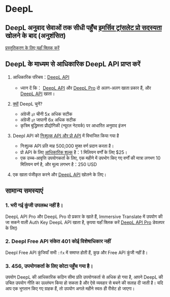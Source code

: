 # DeepL

## DeepL अनुवाद सेवाओं तक सीधी पहुँच [इमर्सिव ट्रांसलेट प्रो सदस्यता](https://immersivetranslate.com/en/pricing/) खोलने के बाद (अनुशंसित)

[प्रस्तुतिकरण के लिए यहाँ क्लिक करें](https://immersivetranslate.com/en/pricing/)

## DeepL के माध्यम से आधिकारिक DeepL API प्राप्त करें

1. आधिकारिक परिचय：[DeepL API](https://www.deepl.com/en/pro#developer)
   - ध्यान दें कि： [DeepL API](https://www.deepl.com/en/pro#developer) और [DeepL Pro](https://www.deepl.com/pro) दो अलग-अलग खाता प्रकार हैं, और [DeepL API](https://www.deepl.com/en/pro/select-country#developer) खाता।

2. [क्यों](https://www.deepl.com/en/whydeepl) DeepL चुनें?

   - अंग्रेजी ⇄ चीनी 5x अधिक सटीक
   - अंग्रेजी ⇄ जापानी 6x अधिक सटीक
   - कृत्रिम बुद्धिमत्ता प्रौद्योगिकी (न्यूरल नेटवर्क) पर आधारित अनुवाद इंजन

3. Deepl API को [निःशुल्क API और प्रो API](https://www.deepl.com/en/pro#developer) में विभाजित किया गया है

   - निःशुल्क API प्रति माह 500,000 मुफ्त वर्ण प्रदान करता है।
   - प्रो API के लिए [आधिकारिक शुल्क](https://www.deepl.com/en/pro#developer) है：1 मिलियन वर्णों के लिए $25।
   - एक उच्च-आवृत्ति उपयोगकर्ता के लिए, एक महीने में उपभोग किए गए वर्णों की मात्रा लगभग 10 मिलियन वर्ण है, और मूल्य लगभग है：250 USD

4. एक खाता पंजीकृत करने और [DeepL API](https://www.deepl.com/en/pro#developer) खोलने के लिए।

<!--## अपना खुद का DeepL API बनाएं

हम अपनी DeeplX सेवा के लिए समर्थन का प्रयोग कर रहे हैं बीटा फीचर में (लेकिन यह वेब अनुवाद सेवा के रूप में उपयुक्त नहीं है, जैसा कि परीक्षण किया गया है। वेब पेज अनुवाद के लिए API अनुरोधों की विशाल मात्रा के कारण, यदि आप इस सेवा का निर्माण करते हैं, तो कृपया सुनिश्चित करें कि लोड बैलेंसिंग का अच्छा काम करें), निम्नलिखित निर्देशों के अनुसार प्रयोगात्मक फीचर्स को चालू कैसे करें:

1. डेवलपर सेटिंग्स में बीटा परीक्षण फीचर्स को सक्षम करें
2. बेसिक सेटिंग्स में DeepLX (बीटा) ढूंढें और स्व-निर्मित DeepL API URL दर्ज करें, उदा. http\://your-domain/translate

> प्रश्न: मैं अपना खुद का कैसे बनाऊं?
>
> उ: [OwO-Network/DeepLX](https://github.com/OwO-Network/DeepLX#setup-on-immersive-translate) या [zu1k/deepl](https://github.com/KyleChoy/zotero-pdf-translate/blob/CustomDeepL/README.md) -->

## सामान्य समस्याएं

### 1. भरी गई कुंजी उपलब्ध नहीं है।

DeepL API Pro और DeepL Pro दो प्रकार के खाते हैं, Immersive Translate में उपयोग की जा सकने वाली Auth Key DeepL API खाता है, कृपया यहाँ क्लिक करें [DeepL API Pro](https://www.deepl.com/en/pro/select-country#) डेवलपर के लिए)

### 2. Deepl Free API संकेत 401 कोई विशेषाधिकार नहीं

Deepl Free API कुंजियाँ सभी `:fx` में समाप्त होती हैं, कुछ और Free API कुंजी नहीं है।

### 3. 456, उपयोगकर्ता के लिए कोटा पहुँच गया है।

उपयोग DeepL की आधिकारिक कठिन सीमा प्रति उपयोगकर्ता से अधिक हो गया है, आपने DeepL की उचित उपयोग नीति का उल्लंघन किया हो सकता है और ऐसे व्यवहार से बचने की सलाह दी जाती है। यदि आप एक भुगतान किए गए ग्राहक हैं, तो उपयोग अगले महीने स्वतः ही रीसेट हो जाएगा।